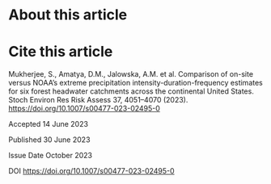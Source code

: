 # About this article

# Cite this article
Mukherjee, S., Amatya, D.M., Jalowska, A.M. et al. Comparison of on-site versus NOAA’s extreme precipitation intensity-duration-frequency estimates for six forest headwater catchments across the continental United States. Stoch Environ Res Risk Assess 37, 4051–4070 (2023). https://doi.org/10.1007/s00477-023-02495-0

Accepted
14 June 2023

Published
30 June 2023

Issue Date
October 2023

DOI
https://doi.org/10.1007/s00477-023-02495-0
